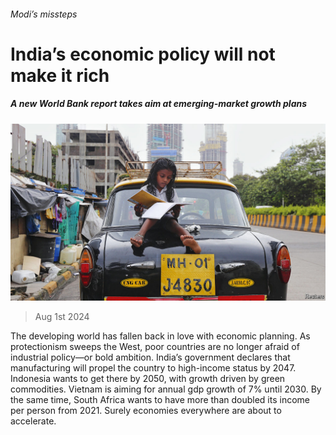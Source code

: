 ###### Modi’s missteps

# India’s economic policy will not make it rich 

##### A new World Bank report takes aim at emerging-market growth plans 

![image](images/20240803_FNP003.jpg) 

> Aug 1st 2024 

The developing world has fallen back in love with economic planning. As protectionism sweeps the West, poor countries are no longer afraid of industrial policy—or bold ambition. India’s government declares that manufacturing will propel the country to high-income status by 2047. Indonesia wants to get there by 2050, with growth driven by green commodities. Vietnam is aiming for annual gdp growth of 7% until 2030. By the same time, South Africa wants to have more than doubled its income per person from 2021. Surely economies everywhere are about to accelerate.

